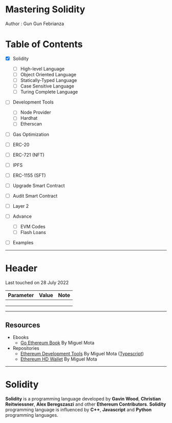 # Mastering Solidity

Author : Gun Gun Febrianza



# Table of Contents



- [x] Solidity
  - [ ] High-level Language
  - [ ] Object Oriented Language
  - [ ] Statically-Typed Language
  - [ ] Case Sensitive Language
  - [ ] Turing Complete Language
- [ ] Development Tools
  - [ ] Node Provider
  - [ ] Hardhat
  - [ ] Etherscan

- [ ] Gas Optimization
- [ ] ERC-20
- [ ] ERC-721 (NFT)
- [ ] IPFS
- [ ] ERC-1155 (SFT)
- [ ] Upgrade Smart Contract
- [ ] Audit Smart Contract
- [ ] Layer 2
- [ ] Advance
  - [ ] EVM Codes
  - [ ] Flash Loans

- [ ] Examples



----



# Header

Last touched on 28 July 2022

| Parameter | Value | Note |
| --------- | ----- | ---- |
|           |       |      |
|           |       |      |
|           |       |      |



---



## Resources 

- Ebooks
  - [Go Ethereum Book](https://goethereumbook.org/en/) By Miguel Mota 
- Repositories
  - [Ethereum Development Tools](https://github.com/miguelmota/ethereum-devtools) By Miguel Mota ([Typescript](https://lab.miguelmota.com/ethereum-devtools/))
  - [Ethereum HD Wallet](https://github.com/miguelmota/ethereum-hdwallet) By Miguel Mota 



---



# Solidity

**Solidity** is a programming language developed by **Gavin Wood**, **Christian Reitwiessner**, **Alex Beregszaszi** and other **Ethereum Contributors**. **Solidity** programming language is influenced by **C++**, **Javascript** and **Python** programming languages.



